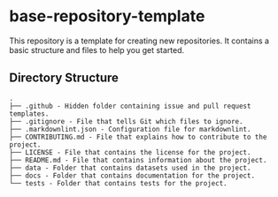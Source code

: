 # base-repository-template

This repository is a template for creating new repositories. It contains a basic structure and files to help you get started.

## Directory Structure

```console
.
├── .github - Hidden folder containing issue and pull request templates.
├── .gitignore - File that tells Git which files to ignore.
├── .markdownlint.json - Configuration file for markdownlint.
├── CONTRIBUTING.md - File that explains how to contribute to the project.
├── LICENSE - File that contains the license for the project.
├── README.md - File that contains information about the project.
├── data - Folder that contains datasets used in the project.
├── docs - Folder that contains documentation for the project.
└── tests - Folder that contains tests for the project.
```
